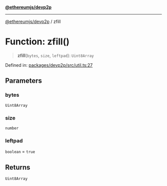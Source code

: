 [**@ethereumjs/devp2p**](../README.md)

***

[@ethereumjs/devp2p](../README.md) / zfill

# Function: zfill()

> **zfill**(`bytes`, `size`, `leftpad`): `Uint8Array`

Defined in: [packages/devp2p/src/util.ts:27](https://github.com/Dargon789/ethereumjs-monorepo/blob/master/packages/devp2p/src/util.ts#L27)

## Parameters

### bytes

`Uint8Array`

### size

`number`

### leftpad

`boolean` = `true`

## Returns

`Uint8Array`
